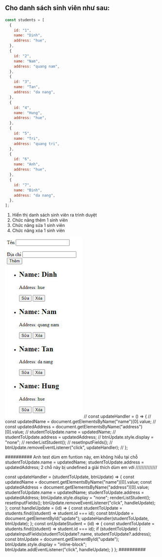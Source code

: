 ## Cho danh sách sinh viên như sau:

```js
const students = [
  {
    id: "1",
    name: "Dinh",
    address: "hue",
  },
  {
    id: "2",
    name: "Nam",
    address: "quang nam",
  },
  {
    id: "3",
    name: "Tan",
    address: "da nang",
  },
  {
    id: "4",
    name: "Hung",
    address: "hue",
  },
  {
    id: "5",
    name: "Tri",
    address: "quang tri",
  },
  {
    id: "6",
    name: "Anh",
    address: "hue",
  },
  {
    id: "7",
    name: "Binh",
    address: "da nang",
  },
];
```

1. Hiển thị danh sách sinh viên ra trình duyệt
2. Chức năng thêm 1 sinh viên
3. Chức năng sửa 1 sinh viên
4. Chức năng xóa 1 sinh viên

![alt text](image.jpg)
// const updateHandler = () => {
// const updatedName = document.getElementsByName("name")[0].value;
// const updatedAddress = document.getElementsByName("address")[0].value;
// studentToUpdate.name = updatedName;
// studentToUpdate.address = updatedAddress;
// btnUpdate.style.display = "none";
// renderListStudent();
// resetInputFields();
// btnUpdate.removeEventListener("click", updateHandler);
// };

##########
Anh test dùm em funtion này, em không hiểu tại chỗ
studentToUpdate.name = updatedName;
studentToUpdate.address = updatedAddress;
2 chỗ này bị undefined
a giải thích dùm em với
//////////////

const updateHandler = (studentToUpdate, btnUpdate) => {
const updatedName = document.getElementsByName("name")[0].value;
const updatedAddress = document.getElementsByName("address")[0].value;
studentToUpdate.name = updatedName;
studentToUpdate.address = updatedAddress;
btnUpdate.style.display = "none";
renderListStudent();
resetInputFields();
btnUpdate.removeEventListener("click", handleUpdate);
};
const handleUpdate = (id) => {
const studentToUpdate = students.find((student) => student.id === id);
const btnUpdate = document.getElementById("update");
updateHandler(studentToUpdate, btnUpdate);
};
const onUpdateStudent = (id) => {
const studentToUpdate = students.find((student) => student.id === id);
if (studentToUpdate) {
updateInputFields(studentToUpdate?.name, studentToUpdate?.address);
const btnUpdate = document.getElementById("update");
btnUpdate.style.display = "inline-block";
btnUpdate.addEventListener("click", handleUpdate);
}
};
##########
